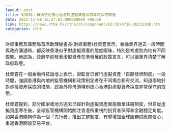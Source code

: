 ```yaml
---
layout: post
title: 財庫局：毋須特別擔心香港對虛擬資產採取非常保守取態
date: 2022-11-08 16:27:03.000000000 +08:00
link: https://news.rthk.hk/rthk/ch/component/k2/1674718-20221108.htm
categories: rthk
---
```


財經事務及庫務局首席助理秘書長(財經事務)杜奕霆表示，金融業界過去一段時間與政府溝通時，都反映香港似乎對虛擬資產的態度曖昧，特別是考慮到內地有不同取態。他認為，政府早前發表虛擬資產在港發展的政策宣言，可以讓業界清楚了解政府取態。

杜奕霆在一個金融科技論壇上表示，證監會已實行虛擬資產「自願發牌制度」一段時間，強調香港與內地的監管機構和政策制定者在不同場合都有交流，知道兩地針對虛擬資產採取的措施，認為外界毋須特別擔心香港對虛擬資產採取非常保守的取態。

杜奕霆提到，部分國家或地方過去已經針對虛擬資產實施簡單註冊制度，但自從虛擬資產寒冬後，全球監管機構開始關注香港所重視的投資者保障和金融穩定角度。如果香港能夠作為一個「先行者」推出完整制度，有望增加全球服務供應商信心，重返香港開設交易平台。
